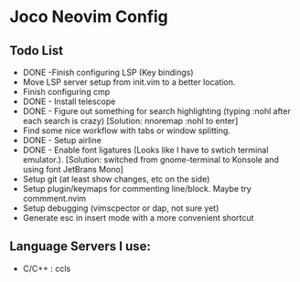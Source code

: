 # Joco Neovim Config

## Todo List
- DONE -Finish configuring LSP (Key bindings)
- Move LSP server setup from init.vim to a better location.
- Finish configuring cmp
- DONE - Install telescope
- DONE - Figure out something for search highlighting (typing :nohl after each search is crazy) [Solution: nnoremap :nohl to enter]
- Find some nice workflow with tabs or window splitting.
- DONE - Setup airline 
- DONE - Enable font ligatures (Looks like I have to swtich terminal emulator.). [Solution: switched from gnome-terminal to Konsole and using font JetBrans Mono]
- Setup git (at least show changes, etc on the side)
- Setup plugin/keymaps for commenting line/block. Maybe try commment.nvim
- Setup debugging (vimscpector or dap, not sure yet)
- Generate esc in insert mode with a more convenient shortcut


## Language Servers I use:
- C/C++ : ccls
